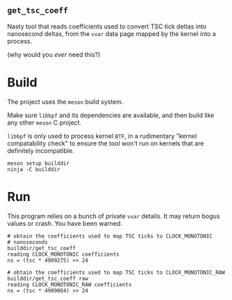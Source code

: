 `get_tsc_coeff`
---------------

Nasty tool that reads coefficients used to convert TSC tick deltas into
nanosecond deltas, from the `vvar` data page mapped by the kernel into a
process.

(why would you _ever_ need this?)

# Build

The project uses the `meson` build system.

Make sure `libbpf` and its dependencies are available, and then build like any
other `meson` C project.

`libbpf` is only used to process kernel `BTF`, in a rudimentary
"kernel compatability check" to ensure the tool won't run on kernels that are
definitely incompatible.


    meson setup builddir
    ninja -C builddir

# Run

This program relies on a bunch of private `vvar` details. It may return bogus
values or crash. You have been warned.

    # obtain the coefficients used to map TSC ticks to CLOCK_MONOTONIC
    # nanoseconds
    builddir/get_tsc_coeff
    reading CLOCK_MONOTONIC coefficients
    ns = (tsc * 4909275) >> 24

    # obtain the coefficients used to map TSC ticks to CLOCK_MONOTONIC_RAW
    builddir/get_tsc_coeff raw
    reading CLOCK_MONOTONIC_RAW coefficients
    ns = (tsc * 4909064) >> 24
